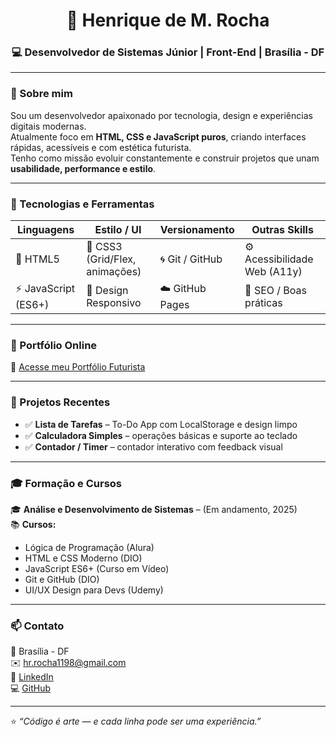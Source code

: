 <!-- 🌌 Portfólio Futurista - README Profissional de Henrique de M. Rocha -->

<h1 align="center">🚀 Henrique de M. Rocha</h1>
<h3 align="center">💻 Desenvolvedor de Sistemas Júnior | Front-End | Brasília - DF</h3>

---

### 👋 Sobre mim
Sou um desenvolvedor apaixonado por tecnologia, design e experiências digitais modernas.  
Atualmente foco em **HTML, CSS e JavaScript puros**, criando interfaces rápidas, acessíveis e com estética futurista.  
Tenho como missão evoluir constantemente e construir projetos que unam **usabilidade, performance e estilo**.

---

### 🧠 Tecnologias e Ferramentas
<div align="center">

| Linguagens | Estilo / UI | Versionamento | Outras Skills |
|-------------|--------------|----------------|----------------|
| 🧩 HTML5 | 🎨 CSS3 (Grid/Flex, animações) | 🌀 Git / GitHub | ⚙️ Acessibilidade Web (A11y) |
| ⚡ JavaScript (ES6+) | 🌈 Design Responsivo | ☁️ GitHub Pages | 🧭 SEO / Boas práticas |

</div>

---

### 🌌 Portfólio Online
🔗 [Acesse meu Portfólio Futurista](https://hrrocha1198.github.io/Projetos-Portfolio/)

---

### 🧩 Projetos Recentes
- ✅ **Lista de Tarefas** – To-Do App com LocalStorage e design limpo  
- ✅ **Calculadora Simples** – operações básicas e suporte ao teclado  
- ✅ **Contador / Timer** – contador interativo com feedback visual  

---

### 🎓 Formação e Cursos
🎓 **Análise e Desenvolvimento de Sistemas** – (Em andamento, 2025)  
📚 **Cursos:**  
- Lógica de Programação (Alura)  
- HTML e CSS Moderno (DIO)  
- JavaScript ES6+ (Curso em Vídeo)  
- Git e GitHub (DIO)  
- UI/UX Design para Devs (Udemy)

---

### 📫 Contato
📍 Brasília - DF  
✉️ [hr.rocha1198@gmail.com](mailto:hr.rocha1198@gmail.com)  
🔗 [LinkedIn](https://www.linkedin.com/in/henrique-rocha-926830244/)  
💻 [GitHub](https://github.com/hrrocha1198)

---

⭐ *“Código é arte — e cada linha pode ser uma experiência.”*  
